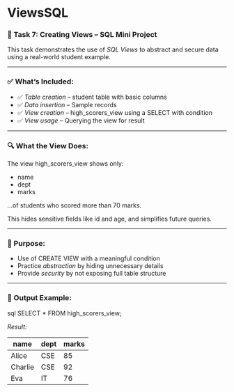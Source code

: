 # ViewsSQL

### 📁 Task 7: Creating Views – SQL Mini Project

This task demonstrates the use of *SQL Views* to abstract and secure data using a real-world student example.

---

### ✅ What’s Included:

* ✅ *Table creation* – student table with basic columns
* ✅ *Data insertion* – Sample records
* ✅ *View creation* – high_scorers_view using a SELECT with condition
* ✅ *View usage* – Querying the view for result

---

### 🔍 What the View Does:

The view high_scorers_view shows only:

* name
* dept
* marks

...of students who scored more than 70 marks.

This hides sensitive fields like id and age, and simplifies future queries.

---

### 🧠 Purpose:

* Use of CREATE VIEW with a meaningful condition
* Practice *abstraction* by hiding unnecessary details
* Provide *security* by not exposing full table structure

---

### 🏁 Output Example:

sql
SELECT * FROM high_scorers_view;


*Result:*

| name    | dept | marks |
| ------- | ---- | ----- |
| Alice   | CSE  | 85    |
| Charlie | CSE  | 92    |
| Eva     | IT   | 76    |

